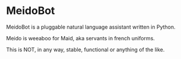 MeidoBot
========

MeidoBot is a pluggable natural language assistant written in Python.

Meido is weeaboo for Maid, aka servants in french uniforms.

This is NOT, in any way, stable, functional or anything of the like.

